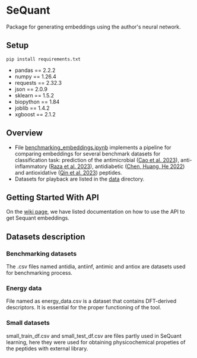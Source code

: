 # SeQuant
Package for generating embeddings using the author's neural network.
## Setup
```
pip install requirements.txt
```
* pandas == 2.2.2
* numpy == 1.26.4
* requests == 2.32.3
* json == 2.0.9
* sklearn == 1.5.2
* biopython == 1.84
* joblib == 1.4.2
* xgboost == 2.1.2

## Overview
* File [benchmarking_embeddings.ipynb](https://github.com/GenerativeMolMachines/SeQuant/blob/main/benchmarking_embeddings.ipynb) implements a pipeline for comparing embeddings for several benchmark datasets for classification task: prediction of the antimicrobial ([Cao et al. 2023](https://doi.org/10.1093/bib/bbad058)), anti-inflammatory ([Raza et al. 2023](https://doi.org/10.1021/acs.jcim.3c01563)), antidiabetic ([Chen, Huang, He 2022](https://doi.org/10.7717/peerj.13581)) and antioxidative ([Qin et al. 2023](https://doi.org/10.1016/j.compbiomed.2023.106591)) peptides. 
* Datasets for playback are listed in the [data](https://github.com/GenerativeMolMachines/SeQuant/tree/main/data) directory. 

## Getting Started With API
On the [wiki page](https://github.com/GenerativeMolMachines/SeQuant/wiki/SequantAPI), we have listed documentation on how to use the API to get Sequant embeddings.

## Datasets description
### Benchmarking datasets
The .csv files named antidia, antiinf, antimic and antiox are datasets used for benchmarking process.
### Energy data
File named as energy_data.csv is a dataset that contains DFT-derived descriptors. It is essential for the proper functioning of the tool.
### Small datasets
small_train_df.csv and small_test_df.csv are files partly used in SeQuant learning, here they were used for obtaining physicochemical propeties of the peptides with external library.

